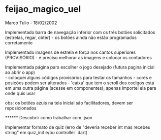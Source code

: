 # feijao_magico_uel

Marco Tulio - 18/02/2002

Implementado barra de navegação inferior com os três botões solicitados (estrelas, regar, obter)
    - os botões ainda não estão programados corretamente

Implementado imagens de estrela e força nos cantos superiores (PROVISÓRIO)
    - é preciso melhorar as imagens e colocar os contadores

Implementada página para escolher o jogo desejado (futura pagina inicial ao abrir o app)    
    - coloquei alguns códigos provisórios para testar os tamanhos
    - cores e posições podem ser alterados
    - 'caixa' que tem o scroll dos codigos está em uma outra página (acesse em componentes), apenas importei ela para onde quis usar

obs: os botões azuis na tela inicial são facilitadores, devem ser reposicionados

****** Descobrir como trabalhar com .json

Implementar formato de quiz (erro de "deveria receber int mas recebeu string" em quiz_init e/ou controller .dart)
    